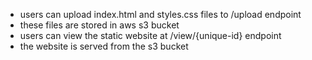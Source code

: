 <!-- https://chatgpt.com/c/672d6f01-c4b0-800e-ba0f-eaa6ec50104a -->
<!-- https://medium.com/geekculture/go-cafe-creating-and-adding-files-to-aws-s3-using-golang-b92eaa5f2081 -->
<!-- https://aws.github.io/aws-sdk-go-v2/docs/configuring-sdk/ -->

- users can upload index.html and styles.css files to /upload endpoint
- these files are stored in aws s3 bucket
- users can view the static website at /view/{unique-id} endpoint
- the website is served from the s3 bucket
